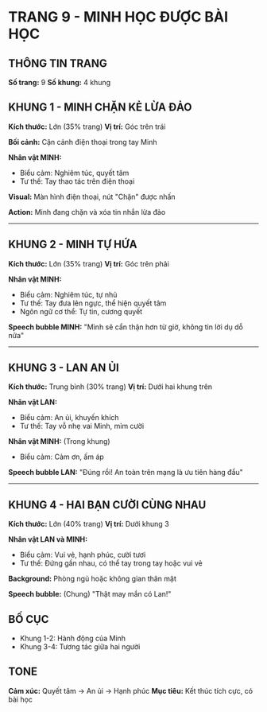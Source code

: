 # TRANG 9 - MINH HỌC ĐƯỢC BÀI HỌC

## THÔNG TIN TRANG
**Số trang:** 9
**Số khung:** 4 khung

## KHUNG 1 - MINH CHẶN KẺ LỪA ĐẢO
**Kích thước:** Lớn (35% trang)
**Vị trí:** Góc trên trái

**Bối cảnh:** Cận cảnh điện thoại trong tay Minh

**Nhân vật MINH:**
- Biểu cảm: Nghiêm túc, quyết tâm
- Tư thế: Tay thao tác trên điện thoại

**Visual:** Màn hình điện thoại, nút "Chặn" được nhấn

**Action:** Minh đang chặn và xóa tin nhắn lừa đảo

---

## KHUNG 2 - MINH TỰ HỨA
**Kích thước:** Lớn (35% trang)
**Vị trí:** Góc trên phải

**Nhân vật MINH:**
- Biểu cảm: Nghiêm túc, tự nhủ
- Tư thế: Tay đưa lên ngực, thể hiện quyết tâm
- Ngôn ngữ cơ thể: Tự tin, cương quyết

**Speech bubble MINH:** "Mình sẽ cẩn thận hơn từ giờ, không tin lời dụ dỗ nữa"

---

## KHUNG 3 - LAN AN ỦI
**Kích thước:** Trung bình (30% trang)
**Vị trí:** Dưới hai khung trên

**Nhân vật LAN:**
- Biểu cảm: An ủi, khuyến khích
- Tư thế: Tay vỗ nhẹ vai Minh, mỉm cười

**Nhân vật MINH:** (Trong khung)
- Biểu cảm: Cảm ơn, ấm áp

**Speech bubble LAN:** "Đúng rồi! An toàn trên mạng là ưu tiên hàng đầu"

---

## KHUNG 4 - HAI BẠN CƯỜI CÙNG NHAU
**Kích thước:** Lớn (40% trang)
**Vị trí:** Dưới khung 3

**Nhân vật LAN và MINH:**
- Biểu cảm: Vui vẻ, hạnh phúc, cười tươi
- Tư thế: Đứng gần nhau, có thể tay trong tay hoặc vui vẻ

**Background:** Phòng ngủ hoặc không gian thân mật

**Speech bubble:** (Chung) "Thật may mắn có Lan!"

## BỐ CỤC
- Khung 1-2: Hành động của Minh
- Khung 3-4: Tương tác giữa hai người

## TONE
**Cảm xúc:** Quyết tâm → An ủi → Hạnh phúc
**Mục tiêu:** Kết thúc tích cực, có bài học
